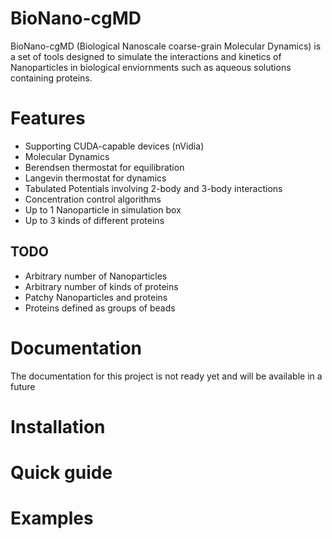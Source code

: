 BioNano-cgMD
============

BioNano-cgMD (Biological Nanoscale coarse-grain Molecular Dynamics) is a set of tools designed to simulate the interactions and kinetics of Nanoparticles in biological enviornments such as aqueous solutions containing proteins.



# Features

+ Supporting CUDA-capable devices (nVidia)
+ Molecular Dynamics
+ Berendsen thermostat for equilibration
+ Langevin thermostat for dynamics
+ Tabulated Potentials involving 2-body and 3-body interactions
+ Concentration control algorithms
+ Up to 1 Nanoparticle in simulation box
+ Up to 3 kinds of different proteins

## TODO

+ Arbitrary number of Nanoparticles
+ Arbitrary number of kinds of proteins
+ Patchy Nanoparticles and proteins
+ Proteins defined as groups of beads


# Documentation

The documentation for this project is not ready yet and will be available in a future

# Installation

# Quick guide

# Examples
